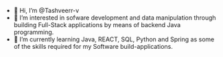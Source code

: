 - 👋 Hi, I’m @Tashveerr-v
- 👀 I’m interested in sofware development and data manipulation through building Full-Stack applications by means of backend Java programming.
- 🌱 I’m currently learning Java, REACT, SQL, Python and Spring as some of the skills required for my Software build-applications.
<!---
Tashveerr-v/Tashveerr-v is a ✨ special ✨ repository because its `README.md` (this file) appears on your GitHub profile.
You can click the Preview link to take a look at your changes.
--->
